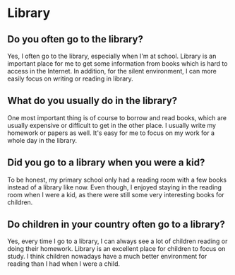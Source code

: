 # Library

## Do you often go to the library?

Yes, I often go to the library, especially when I'm at school. Library is an important place for me to get some information from books which is hard to access in the Internet. In addition, for the silent environment, I can more easily focus on writing or reading in library.

## What do you usually do in the library?

One most important thing is of course to borrow and read books, which are usually expensive or difficult to get in the other place. I usually write my homework or papers as well. It's easy for me to focus on my work for a whole day in the library.

## Did you go to a library when you were a kid?

To be honest, my primary school only had a reading room with a few books instead of a library like now. Even though, I enjoyed staying in the reading room when I were a kid, as there were still some very interesting books for children.

## Do children in your country often go to a library?

Yes, every time I go to a library, I can always see a lot of children reading or doing their homework. Library is an excellent place for children to focus on study. I think children nowadays have a much better environment for reading than I had when I were a child.
